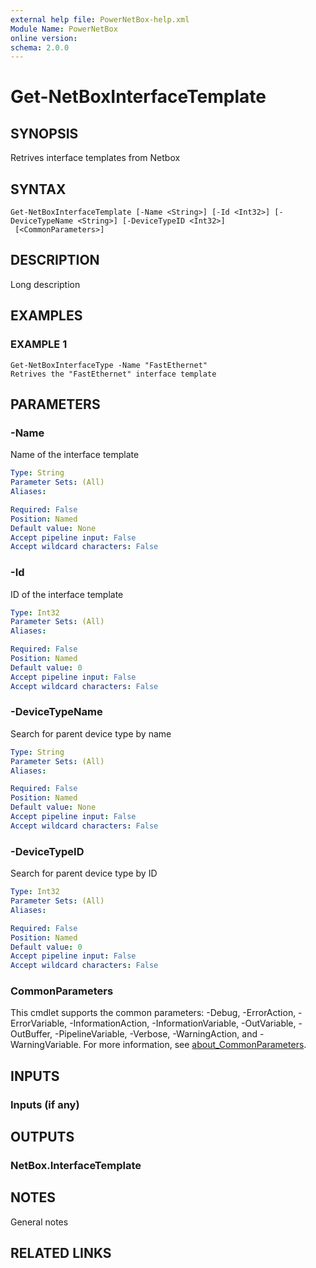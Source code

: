 ```yaml
---
external help file: PowerNetBox-help.xml
Module Name: PowerNetBox
online version:
schema: 2.0.0
---
```


# Get-NetBoxInterfaceTemplate

## SYNOPSIS
Retrives interface templates from Netbox

## SYNTAX

```
Get-NetBoxInterfaceTemplate [-Name <String>] [-Id <Int32>] [-DeviceTypeName <String>] [-DeviceTypeID <Int32>]
 [<CommonParameters>]
```

## DESCRIPTION
Long description

## EXAMPLES

### EXAMPLE 1
```
Get-NetBoxInterfaceType -Name "FastEthernet"
Retrives the "FastEthernet" interface template
```

## PARAMETERS

### -Name
Name of the interface template

```yaml
Type: String
Parameter Sets: (All)
Aliases:

Required: False
Position: Named
Default value: None
Accept pipeline input: False
Accept wildcard characters: False
```

### -Id
ID of the interface template

```yaml
Type: Int32
Parameter Sets: (All)
Aliases:

Required: False
Position: Named
Default value: 0
Accept pipeline input: False
Accept wildcard characters: False
```

### -DeviceTypeName
Search for parent device type by name

```yaml
Type: String
Parameter Sets: (All)
Aliases:

Required: False
Position: Named
Default value: None
Accept pipeline input: False
Accept wildcard characters: False
```

### -DeviceTypeID
Search for parent device type by ID

```yaml
Type: Int32
Parameter Sets: (All)
Aliases:

Required: False
Position: Named
Default value: 0
Accept pipeline input: False
Accept wildcard characters: False
```

### CommonParameters
This cmdlet supports the common parameters: -Debug, -ErrorAction, -ErrorVariable, -InformationAction, -InformationVariable, -OutVariable, -OutBuffer, -PipelineVariable, -Verbose, -WarningAction, and -WarningVariable. For more information, see [about_CommonParameters](http://go.microsoft.com/fwlink/?LinkID=113216).

## INPUTS

### Inputs (if any)
## OUTPUTS

### NetBox.InterfaceTemplate
## NOTES
General notes

## RELATED LINKS
